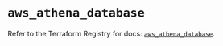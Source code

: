 # `aws_athena_database`

Refer to the Terraform Registry for docs: [`aws_athena_database`](https://registry.terraform.io/providers/hashicorp/aws/5.71.0/docs/resources/athena_database).
